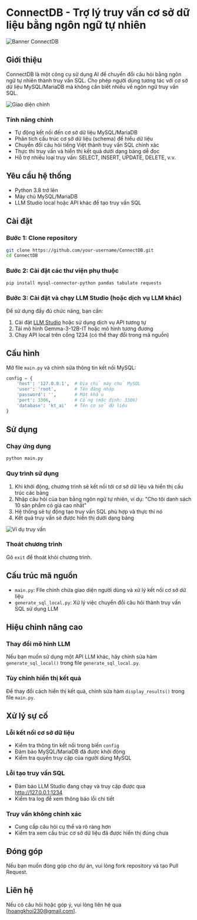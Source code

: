 # ConnectDB - Trợ lý truy vấn cơ sở dữ liệu bằng ngôn ngữ tự nhiên

![Banner ConnectDB](https://scontent.fsgn5-9.fna.fbcdn.net/v/t39.30808-6/499525148_711488807932462_1147746514714061202_n.jpg?_nc_cat=105&ccb=1-7&_nc_sid=127cfc&_nc_ohc=6s-139BvcRgQ7kNvwFXzDO7&_nc_oc=Adm7YbGRBT8dTogMqrltUmCDleaDg4iSxtLPp_Xgf_R74XgwTkIAuq_neW5wI_AQxfyjhhFv-88183Zx74IBCujh&_nc_zt=23&_nc_ht=scontent.fsgn5-9.fna&_nc_gid=rQrfSzXBlU0gmfmQYIpyEA&oh=00_AfJ2HEBtVRJ2b89FEQUJnQr8XHP3GkcSUcAZjPrwBLctcA&oe=683093FE)

## Giới thiệu

ConnectDB là một công cụ sử dụng AI để chuyển đổi câu hỏi bằng ngôn ngữ tự nhiên thành truy vấn SQL. Cho phép người dùng tương tác với cơ sở dữ liệu MySQL/MariaDB mà không cần biết nhiều về ngôn ngữ truy vấn SQL.

![Giao diện chính](https://scontent.fsgn5-10.fna.fbcdn.net/v/t39.30808-6/500226969_711488811265795_2256049907301810830_n.jpg?_nc_cat=110&ccb=1-7&_nc_sid=127cfc&_nc_ohc=YcxE-SX8JFAQ7kNvwFn4U7v&_nc_oc=AdkwTij-hKGibjO56hEPvUR4s6OllKRb7QiWMPXomisF6DqnPANxzJ640Hq1n9FTp8_Mxs_zO1fz7txECPf7DYY2&_nc_zt=23&_nc_ht=scontent.fsgn5-10.fna&_nc_gid=J4JBaCNBsicVDU5I0ZcFMg&oh=00_AfII5qjFC-ZEqbL6fkvPXj2pjeV6wMKCKHJE_SwrAfnxbA&oe=6830AF7E)

### Tính năng chính

- Tự động kết nối đến cơ sở dữ liệu MySQL/MariaDB
- Phân tích cấu trúc cơ sở dữ liệu (schema) để hiểu dữ liệu
- Chuyển đổi câu hỏi tiếng Việt thành truy vấn SQL chính xác
- Thực thi truy vấn và hiển thị kết quả dưới dạng bảng dễ đọc
- Hỗ trợ nhiều loại truy vấn: SELECT, INSERT, UPDATE, DELETE, v.v.

## Yêu cầu hệ thống

- Python 3.8 trở lên
- Máy chủ MySQL/MariaDB
- LLM Studio local hoặc API khác để tạo truy vấn SQL

## Cài đặt

### Bước 1: Clone repository

```bash
git clone https://github.com/your-username/ConnectDB.git
cd ConnectDB
```

### Bước 2: Cài đặt các thư viện phụ thuộc

```bash
pip install mysql-connector-python pandas tabulate requests
```

### Bước 3: Cài đặt và chạy LLM Studio (hoặc dịch vụ LLM khác)

Để sử dụng đầy đủ chức năng, bạn cần:
1. Cài đặt [LLM Studio](https://lmstudio.ai/) hoặc sử dụng dịch vụ API tương tự
2. Tải mô hình Gemma-3-12B-IT hoặc mô hình tương đương
3. Chạy API local trên cổng 1234 (có thể thay đổi trong mã nguồn)

## Cấu hình

Mở file `main.py` và chỉnh sửa thông tin kết nối MySQL:

```python
config = {
    'host': '127.0.0.1',  # Địa chỉ máy chủ MySQL
    'user': 'root',       # Tên đăng nhập
    'password': '',       # Mật khẩu
    'port': 3306,         # Cổng (mặc định: 3306)
    'database': 'kt_ai'   # Tên cơ sở dữ liệu
}
```

## Sử dụng

### Chạy ứng dụng

```bash
python main.py
```

### Quy trình sử dụng

1. Khi khởi động, chương trình sẽ kết nối tới cơ sở dữ liệu và hiển thị cấu trúc các bảng
2. Nhập câu hỏi của bạn bằng ngôn ngữ tự nhiên, ví dụ: "Cho tôi danh sách 10 sản phẩm có giá cao nhất"
3. Hệ thống sẽ tự động tạo truy vấn SQL phù hợp và thực thi nó
4. Kết quả truy vấn sẽ được hiển thị dưới dạng bảng

![Ví dụ truy vấn](https://scontent.fsgn5-10.fna.fbcdn.net/v/t39.30808-6/500226969_711488811265795_2256049907301810830_n.jpg?_nc_cat=110&ccb=1-7&_nc_sid=127cfc&_nc_ohc=YcxE-SX8JFAQ7kNvwFn4U7v&_nc_oc=AdkwTij-hKGibjO56hEPvUR4s6OllKRb7QiWMPXomisF6DqnPANxzJ640Hq1n9FTp8_Mxs_zO1fz7txECPf7DYY2&_nc_zt=23&_nc_ht=scontent.fsgn5-10.fna&_nc_gid=J4JBaCNBsicVDU5I0ZcFMg&oh=00_AfII5qjFC-ZEqbL6fkvPXj2pjeV6wMKCKHJE_SwrAfnxbA&oe=6830AF7E)

### Thoát chương trình

Gõ `exit` để thoát khỏi chương trình.

## Cấu trúc mã nguồn

- `main.py`: File chính chứa giao diện người dùng và xử lý kết nối cơ sở dữ liệu
- `generate_sql_local.py`: Xử lý việc chuyển đổi câu hỏi thành truy vấn SQL sử dụng LLM

## Hiệu chỉnh nâng cao

### Thay đổi mô hình LLM

Nếu bạn muốn sử dụng một API LLM khác, hãy chỉnh sửa hàm `generate_sql_local()` trong file `generate_sql_local.py`.

### Tùy chỉnh hiển thị kết quả

Để thay đổi cách hiển thị kết quả, chỉnh sửa hàm `display_results()` trong file `main.py`.

## Xử lý sự cố

### Lỗi kết nối cơ sở dữ liệu
- Kiểm tra thông tin kết nối trong biến `config`
- Đảm bảo MySQL/MariaDB đã được khởi động
- Kiểm tra quyền truy cập của người dùng MySQL

### Lỗi tạo truy vấn SQL
- Đảm bảo LLM Studio đang chạy và truy cập được qua http://127.0.0.1:1234
- Kiểm tra log để xem thông báo lỗi chi tiết

### Truy vấn không chính xác
- Cung cấp câu hỏi cụ thể và rõ ràng hơn
- Kiểm tra xem cấu trúc cơ sở dữ liệu đã được hiển thị đúng chưa

## Đóng góp

Nếu bạn muốn đóng góp cho dự án, vui lòng fork repository và tạo Pull Request.

## Liên hệ

Nếu có câu hỏi hoặc góp ý, vui lòng liên hệ qua [hoangkhoi230@gmail.com]. 